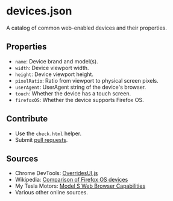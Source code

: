 # devices.json

A catalog of common web-enabled devices and their properties.

## Properties

- `name`: Device brand and model(s).
- `width`: Device viewport width.
- `height`: Device viewport height.
- `pixelRatio`: Ratio from viewport to physical screen pixels.
- `userAgent`: UserAgent string of the device's browser.
- `touch`: Whether the device has a touch screen.
- `firefoxOS`: Whether the device supports Firefox OS.

## Contribute

- Use the `check.html` helper.
- Submit [pull requests](https://github.com/jankeromnes/devices.json/pulls).

## Sources

- Chrome DevTools: [OverridesUI.js](https://code.google.com/p/chromium/codesearch#chromium/src/third_party/WebKit/Source/devtools/front_end/toolbox/OverridesUI.js&l=251)
- Wikipedia: [Comparison of Firefox OS devices](https://en.wikipedia.org/wiki/Comparison_of_Firefox_OS_devices)
- My Tesla Motors: [Model S Web Browser Capabilities](http://my.teslamotors.com/fr_CA/forum/forums/tesla-model-s-web-browser-capabilities)
- Various other online sources.
